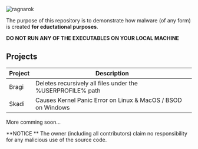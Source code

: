 ![ragnarok](https://user-images.githubusercontent.com/22967495/32517640-b86a4a76-c40f-11e7-9e31-341d3f9d4e74.png)

The purpose of this repository is to demonstrate how malware (of any form) is created **for eductational purposes**.

**DO NOT RUN ANY OF THE EXECUTABLES ON YOUR LOCAL MACHINE**

## Projects

| Project | Description |
| --- | --- |
| Bragi | Deletes recursively all files under the %USERPROFILE% path |
| Skadi | Causes Kernel Panic Error on Linux & MacOS / BSOD on Windows |

More comming soon...

**NOTICE ** The owner (including all contributors) claim no responsibility for any malicious use of the source code.
